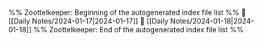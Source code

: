 %% Zoottelkeeper: Beginning of the autogenerated index file list  %%
📄 [[Daily Notes/2024-01-17|2024-01-17]]
📄 [[Daily Notes/2024-01-18|2024-01-18]]
%% Zoottelkeeper: End of the autogenerated index file list  %%
